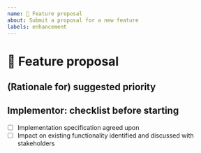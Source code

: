 ```yaml
---
name: 🚀 Feature proposal
about: Submit a proposal for a new feature
labels: enhancement
---
```


# 🚀 Feature proposal

<!-- Creator of ticket: write a clear and concise description of the proposed feature. -->

## (Rationale for) suggested priority

<!-- Creator of ticket: 

For platform and teleport issues please add this issue to the triage project and fill out the priority column. Provide an explanation for the option you chose under this heading. 

For other issues, please provide the priority itself here as well.

Keep in mind that there any many tickets and if this one should be implemented first, others will be implemented later -->

## Implementor: checklist before starting

- [ ] Implementation specification agreed upon
- [ ] Impact on existing functionality identified and discussed with stakeholders